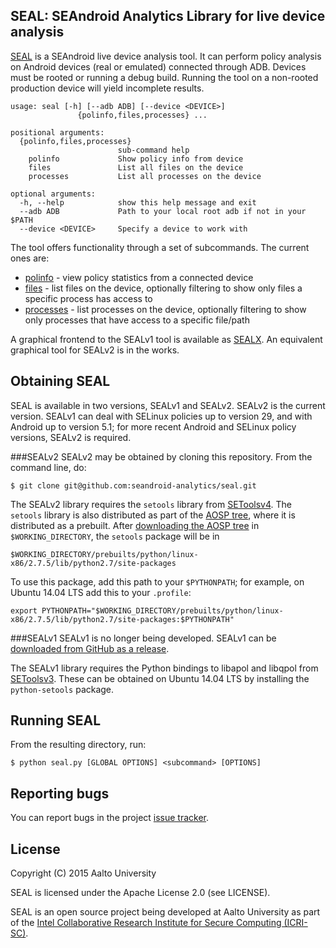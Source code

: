 ## SEAL: SEAndroid Analytics Library for live device analysis
[SEAL](https://github.com/seandroid-analytics/seal/wiki) is a SEAndroid live device analysis tool. It can perform policy analysis on Android devices (real or emulated) connected through ADB.
Devices must be rooted or running a debug build. Running the tool on a non-rooted production device will yield incomplete results.
```
usage: seal [-h] [--adb ADB] [--device <DEVICE>]
               {polinfo,files,processes} ...

positional arguments:
  {polinfo,files,processes}
                        sub-command help
    polinfo             Show policy info from device
    files               List all files on the device
    processes           List all processes on the device

optional arguments:
  -h, --help            show this help message and exit
  --adb ADB             Path to your local root adb if not in your $PATH
  --device <DEVICE>     Specify a device to work with
```

The tool offers functionality through a set of subcommands. The current ones are:

* [polinfo](https://github.com/seandroid-analytics/seal/wiki#polinfo) - view policy statistics from a connected device
* [files](https://github.com/seandroid-analytics/seal/wiki#files) - list files on the device, optionally filtering to show only files a specific process has access to
* [processes](https://github.com/seandroid-analytics/seal/wiki#processes) - list processes on the device, optionally filtering to show only processes that have access to a specific file/path

A graphical frontend to the SEALv1 tool is available as [SEALX](https://github.com/seandroid-analytics/seal/wiki/SEALX). An equivalent graphical tool for SEALv2 is in the works.

## Obtaining SEAL
SEAL is available in two versions, SEALv1 and SEALv2. SEALv2 is the current version.
SEALv1 can deal with SELinux policies up to version 29, and with Android up to version 5.1; for more recent Android and SELinux policy versions, SEALv2 is required.

###SEALv2
SEALv2 may be obtained by cloning this repository. From the command line, do:

```
$ git clone git@github.com:seandroid-analytics/seal.git
```

The SEALv2 library requires the `setools` library from [SEToolsv4](https://github.com/TresysTechnology/setools).
The `setools` library is also distributed as part of the [AOSP tree](https://source.android.com/source/index.html), where it is distributed as a prebuilt. After [downloading the AOSP tree](https://source.android.com/source/downloading.html) in `$WORKING_DIRECTORY`, the `setools` package will be in
```
$WORKING_DIRECTORY/prebuilts/python/linux-x86/2.7.5/lib/python2.7/site-packages
```
To use this package, add this path to your `$PYTHONPATH`; for example, on Ubuntu 14.04 LTS add this to your `.profile`:
```
export PYTHONPATH="$WORKING_DIRECTORY/prebuilts/python/linux-x86/2.7.5/lib/python2.7/site-packages:$PYTHONPATH"
```

###SEALv1
SEALv1 is no longer being developed.
SEALv1 can be [downloaded from GitHub as a release](https://github.com/seandroid-analytics/seal/releases/tag/v1.0.0).

The SEALv1 library requires the Python bindings to libapol and libqpol from [SEToolsv3](https://github.com/TresysTechnology/setools3).
These can be obtained on Ubuntu 14.04 LTS by installing the `python-setools` package.


## Running SEAL
From the resulting directory, run:

```
$ python seal.py [GLOBAL OPTIONS] <subcommand> [OPTIONS]
```

## Reporting bugs
You can report bugs in the project [issue tracker](https://github.com/seandroid-analytics/seal/issues).

## License
Copyright (C) 2015 Aalto University

SEAL is licensed under the Apache License 2.0 (see LICENSE).

SEAL is an open source project being developed at Aalto University as part of the [Intel Collaborative Research Institute for Secure Computing (ICRI-SC)](http://www.icri-sc.org).
